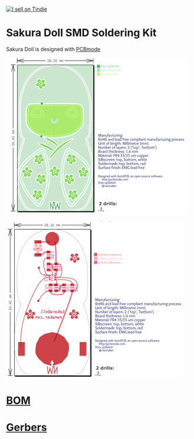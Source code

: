 <a href="https://www.tindie.com/products/nwmaker/sakura-doll/"><img src="https://d2ss6ovg47m0r5.cloudfront.net/badges/tindie-mediums.png" alt="I sell on Tindie" width="150" height="78"></a>

# Sakura Doll SMD Soldering Kit

Sakura Doll is designed with [PCBmode](https://github.com/boldport/pcbmode)

![Sakura Top](https://github.com/nwmaker/sakuradoll/blob/master/docs/sakuradoll-top.png)

![Sakura Bottom](https://github.com/nwmaker/sakuradoll/blob/master/docs/sakuradoll-bottom.png)

# [BOM](https://github.com/nwmaker/sakuradoll/blob/master/docs/BOM.md)

# [Gerbers](https://github.com/nwmaker/sakuradoll/blob/master/gerbers/)


